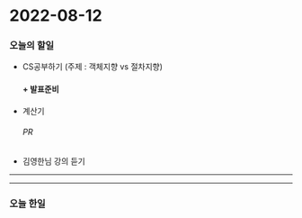 2022-08-12
==========

### 오늘의 할일
* CS공부하기 (주제 : 객체지향 vs 절차지향)
    #### + 발표준비
* 계산기
  ###### PR
* 김영한님 강의 듣기

<hr/>
<hr/>

### 오늘 한일